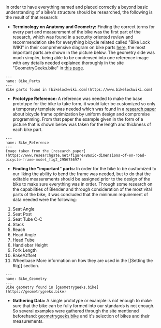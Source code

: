 In order to have everything named and placed correctly a beyond basic understanding of a bike's structure should be researched, the following is the result of that research:

- **Terminology on Anatomy and Geometry:** Finding the correct terms for every part and measurement of the bike was the first part of the research, which was found in a security oriented review and recommendation site for everything bicycle related called "Bike Lock WIKI" in their comprehensive diagram on bike parts [here](https://www.bikelockwiki.com/parts-of-a-bike-diagram/), the most important parts are shown in the picture below. The geometry side was much simpler, being able to be condensed into one reference image with any details needed explained thoroughly in the site "GeometryGeeks.bike" in [this page](https://geometrygeeks.bike/understanding-bike-geometry/).

```{figure} ../Images/Bike_Parts.png
---
name: Bike_Parts
---
Bike parts found in [bikelockwiki.com](https://www.bikelockwiki.com)
```

- **Prototype Reference:** A reference was needed to make the base prototype for the bike to take form, it would later be customized so only a temporary template was needed which was found in a [research paper](https://www.researchgate.net/publication/295675697_Multi-objective_optimization_of_an_on-road_bicycle_frame_by_uniform_design_and_compromise_programming) about bicycle frame optimization by uniform design and compromise programming. From that paper the example given in the form of a picture that is shown below was taken for the length and thickness of each bike part.

```{figure} ../Images/Bike_Reference.png
---
name: Bike_Reference
---
Image taken from the [research paper](https://www.researchgate.net/figure/Basic-dimensions-of-on-road-bicycle-frame-model_fig2_295675697)
```

- **Finding the "important" parts:** In order for the bike to be customized to our liking the ability to bend the frame was needed, but to do that the editable measurements should be assigned prior to the design of the bike to make sure everything was in order. Through some research on the capabilities of Blender and through consideration of the most vital parts of the bike, it was concluded that the minimum requirement of data needed were the following:
 1. Seat Angle
 2. Seat Post
 3. Seat Tube C-C
 4. Stack
 5. Reach
 6. Head Angle
 7. Head Tube
 8. Handlebar Height
 9. Fork Length
 10. Rake/Offset
 11. Wheelbase
	More information on how they are used in the [[Setting the Rig]] section.

```{figure} ../Images/Bike_Geometry.png
---
name: Bike_Geometry
---
Bike geometry found in [geometrygeeks.bike](https://geometrygeeks.bike)
```

- **Gathering Data:** A single prototype or example is not enough to make sure that the bike can be fully formed into our standards is not enough. So several examples were gathered through the site mentioned beforehand: [geometrygeeks.bike](https://geometrygeeks.bike/) and it's selection of bikes and their measurements. 
